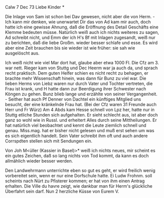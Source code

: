  Calw 7 Dec 73
Liebe Kinder <Fried>*

Die Inlage von Sam ist schon bei Dav gewesen, nicht aber die von Herm. - Ich kann mir denken, wie unerwartet Dir das von Ad kam mir auch, doch hatte ich eine gewisse Ahnung, daß die Eröffnung des Detail Geschäfts eine Klemme bedeuten müsse. Natürlich weiß auch ich nichts weiteres zu sagen, Ad schreibt nicht, und Emm der ich H's Bf mit Inlagen zugesandt, weiß nur zu berichten, daß die liebe Großm. wieder besser schlafe und esse. Es wird aber eine Zeit brauchen bis sie wieder ist wie früher: sie sah wie ausgelöscht aus.

Ich weiß nicht wie viel Mar dort hat, glaube aber etwa 1000 Fl. 
Die Cfz am 3. war nett. Rieger kam von Stuttg und Dec Heerm war ja auch da, und sprach recht praktisch. Dem guten Helfer schien es nicht recht zu behagen, er brachte mehr Wissenschaft hinein, was dann für Bunz zu viel war. Die lieben Herms von Liebz waren nur durch Vater und Tochter vertreten, die Frau ist krank, und H hatte dann zur Beerdigung ihrer Schwester nach Köngen zu gehen. Bunz blieb lange und erzählte von seiner Vergangenheit. - Seither hat auch Pf Denner von Dachtel ein künftiges Mitglied uns besucht, der eine kränkelnde Frau hat. (Bei der Cfz waren 31 Freunde auch Herr und Fr Würz) 
Am 4 Abds kam Hesse schnell von Lpz her, hatte nur in Stuttg etliche Stunden sich aufgehalten. Er sieht schlecht aus, ist aber doch ganz so wohl wie in Russl. und erheitert Alles durch seine Mittheilungen. Er hat natürlich viel beobachtet und kennt die Leute ziemlich schnell und genau. Miss.mag. hat er bisher nicht gelesen und muß erst sehen um was es sich eigentlich handelt. Sein Vater schreibt ihm oft und auch andere Corrspdten stellen sich mit Sendungen ein.

Von Joh M<üller (Kassier in Basel)>* weiß ich nichts neues, mir scheint es ein gutes Zeichen, daß so lang nichts von Tod kommt, da kann es doch allmählich wieder besser werden.

Den Landwehrmann unterrichte eben so gut es geht, er wird freilich wenig vorbereitet sein, wenn er nur eine Dorfschule hatte. Ei Ludw Frohnm. soll scheints nach Nürt zu Pfisterer kommen; er hat von ihm einen Antrag erhalten. Die Ville du havre zeigt, wie dankbar man für Herm's glückliche Überfahrt sein darf. Nun 2 herzliche Küsse von
 Eurem V.
